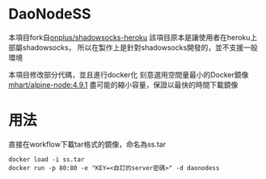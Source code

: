 # DaoNodeSS

本項目fork自[onplus/shadowsocks-heroku](https://github.com/onplus/shadowsocks-heroku)
該項目原本是讓使用者在heroku上部屬shadowsocks，
所以在製作上是針對shadowsocks開發的，並不支援一般環境

本項目修改部分代碼，並且進行docker化
刻意選用空間量最小的Docker鏡像[mhart/alpine-node:4.9.1](https://hub.docker.com/r/mhart/alpine-node/)
盡可能的縮小容量，保證以最快的時間下載鏡像

# 用法
直接在workflow下載tar格式的鏡像，命名為ss.tar
```
docker load -i ss.tar
docker run -p 80:80 -e "KEY=<自訂的server密碼>" -d daonodess
```

